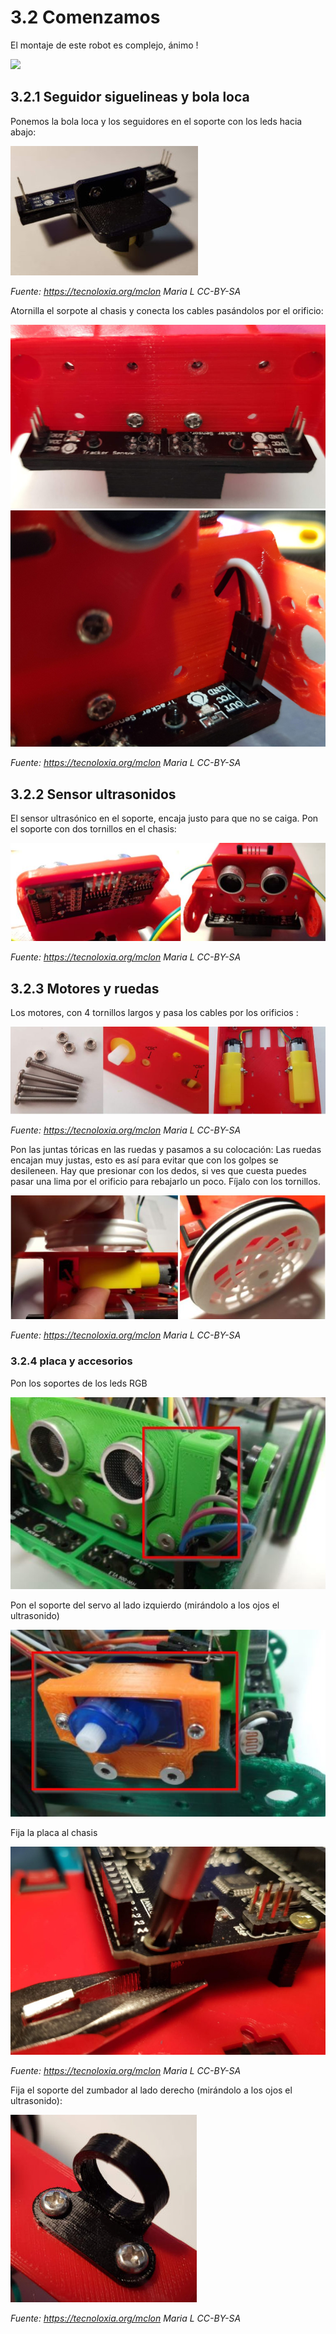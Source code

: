 
# 3.2 Comenzamos

El montaje de este robot es complejo, ánimo !

![](https://catedu.github.io/rover-marciano-alphabot/assets/gallina.gif)

## 3.2.1 Seguidor siguelineas y bola loca

Ponemos la bola loca y los seguidores en el soporte con los leds hacia abajo:

![](/assets/sensores_bola1-300x207.jpg)

_Fuente: https://tecnoloxia.org/mclon Maria L      CC-BY-SA_

Atornilla el sorpote al chasis y conecta los cables pasándolos por el orificio:

![](/assets/sensores_bola2-768x449.jpg)![](/assets/Sensor_cables.jpg)

_Fuente: https://tecnoloxia.org/mclon Maria L      CC-BY-SA_

## 3.2.2 Sensor ultrasonidos

El sensor ultrasónico en el soporte, encaja justo para que no se caiga. Pon el soporte con dos tornillos en el chasis:

![](/assets/soporteUS.jpg)

_Fuente: https://tecnoloxia.org/mclon Maria L      CC-BY-SA_

## 3.2.3 Motores y ruedas

Los motores, con 4 tornillos largos y pasa los cables por los orificios :

![](/assets/motores.jpg)

_Fuente: https://tecnoloxia.org/mclon Maria L      CC-BY-SA_

Pon las juntas tóricas en las ruedas y pasamos a su colocación: Las ruedas encajan muy justas, esto es así para evitar que con los golpes se desileneen. Hay que presionar con los dedos, si ves que cuesta puedes pasar una lima por el orificio para rebajarlo un poco. Fíjalo con los tornillos.

![](/assets/montarruedas.jpg)

_Fuente: https://tecnoloxia.org/mclon Maria L      CC-BY-SA_

### 3.2.4 placa y accesorios

Pon los soportes de los leds RGB

![](/assets/soporteRGB.jpg)

Pon el soporte del servo al lado izquierdo (mirándolo a los ojos el ultrasonido)

![](/assets/soporteServo.jpg)

Fija la placa al chasis

![](/assets/placa-768x508.jpg)

_Fuente: https://tecnoloxia.org/mclon Maria L      CC-BY-SA_

Fija el soporte del zumbador al lado derecho  (mirándolo a los ojos el ultrasonido):

![](/assets/zumbador-298x300.jpg)

_Fuente: https://tecnoloxia.org/mclon Maria L      CC-BY-SA_
